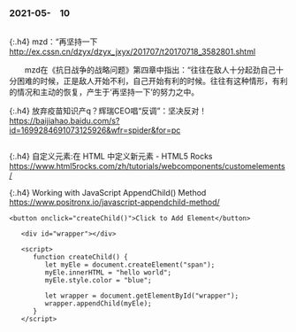 ### 2021-05-　10
```note
```

{:.h4}
mzd：“再坚持一下
<br>[
http://ex.cssn.cn/dzyx/dzyx_jxyx/201707/t20170718_3582801.shtml
](
http://ex.cssn.cn/dzyx/dzyx_jxyx/201707/t20170718_3582801.shtml
)

　　mzd在《抗日战争的战略问题》第四章中指出：“往往在敌人十分起劲自己十分困难的时候，正是敌人开始不利，自己开始有利的时候。往往有这种情形，有利的情况和主动的恢复，产生于‘再坚持一下’的努力之中。

{:.h4}
放弃疫苗知识产q？辉瑞CEO唱“反调”：坚决反对！
<br>[
https://baijiahao.baidu.com/s?id=1699284691073125926&wfr=spider&for=pc
](
https://baijiahao.baidu.com/s?id=1699284691073125926&wfr=spider&for=pc
)

```tip
```

{:.h4}
自定义元素:在 HTML 中定义新元素 - HTML5 Rocks
<br>[
https://www.html5rocks.com/zh/tutorials/webcomponents/customelements/
](
https://www.html5rocks.com/zh/tutorials/webcomponents/customelements/
)

{:.h4}
Working with JavaScript AppendChild() Method
<br>[
https://www.positronx.io/javascript-appendchild-method/
](
https://www.positronx.io/javascript-appendchild-method/
)
```
<button onclick="createChild()">Click to Add Element</button>

   <div id="wrapper"></div>

   <script>
      function createChild() {
         let myEle = document.createElement("span");
         myEle.innerHTML = "hello world";
         myEle.style.color = "blue";

         let wrapper = document.getElementById("wrapper");
         wrapper.appendChild(myEle);
      }
   </script>
```

